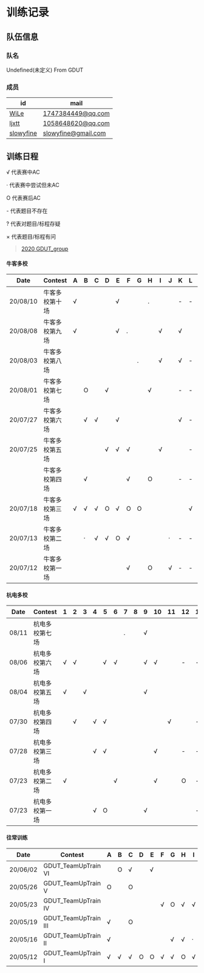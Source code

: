 # 训练记录

## 队伍信息
### 队名

Undefined(未定义) From GDUT


### 成员

| id                                                    | mail                      |
| ----------------------------------------------------- | ------------------------- |
| [WiLe](https://codeforces.com/profile/Wiggins)        | 1747384449@qq.com         |
| [ljxtt](https://codeforces.com/profile/Q_W_Q)         | 1058648620@qq.com         |
| [slowyfine](https://codeforces.com/profile/slowyfine) | slowyfine@gmail.com       |


## 训练日程

√  代表赛中AC

·   代表赛中尝试但未AC

O 代表赛后AC

\-  代表题目不存在

?  代表对题目/标程存疑

× 代表题目/标程有问


> [2020 GDUT_group](http://codeforces.com/group/5yyKg9gx7m/contests)

#### 牛客多校

| Date     | Contest        | A    | B    | C    | D    | E    | F    | G    | H    | I    | J    | K    | L    | 完成  |
| -------- | -------------- | ---- | ---- | ---- | ---- | ---- | ---- | ---- | ---- | ---- | ---- | ---- | ---- | ----- |
| 20/08/10 | 牛客多校第十场 | √    |      |      |      | √    |      |      | .    |      |      | -    | -    | 02/10 |
| 20/08/08 | 牛客多校第九场 | √    |      |      |      | √    | .    |      |      | √    |      | √    |      | 04/12 |
| 20/08/03 | 牛客多校第八场 |      |      |      |      |      |      | .    |      | √    |      | √    | -    | 02/11 |
| 20/08/01 | 牛客多校第七场 |      | O    |      | √    |      |      |      | √    |      |      | -    | -    | 03/10 |
| 20/07/27 | 牛客多校第六场 |      | √    | √    |      | √    |      |      |      |      |      | √    | -    | 04/11 |
| 20/07/25 | 牛客多校第五场 |      |      |      | √    | √    | √    |      |      | √    |      |      | -    | 04/11 |
|          | 牛客多校第四场 |      | √    |      |      |      | √    |      | O    |      |      | -    | -    | 03/10 |
| 20/07/18 | 牛客多校第三场 | √    | √    | √    | O    | √    | O    | O    |      |      |      |      | √    | 08/12 |
| 20/07/13 | 牛客多校第二场 |      | ·    | √    | √    | O    | √    |      |      |      | ·    | -    | -    | 04/10 |
| 20/07/12 | 牛客多校第一场 |      |      |      |      |      | √    |      | O    |      | √    | -    | -    | 03/10 |

#### 杭电多校

| Date  | Contest        | 1    | 2    | 3    | 4    | 5    | 6    | 7    | 8    | 9    | 10   | 11   | 12   | 13   | 完成  |
| ----- | -------------- | ---- | ---- | ---- | ---- | ---- | ---- | ---- | ---- | ---- | ---- | ---- | ---- | ---- | ----- |
| 08/11 | 杭电多校第七场 |      |      |      |      |      |      | .    |      | √    |      |      |      |      | 01/13 |
| 08/06 | 杭电多校第六场 | √    | √    |      |      | √    | √    |      |      | √    | √    |      | -    | -    | 06/11 |
| 08/04 | 杭电多校第五场 | √    |      | √    |      |      |      |      |      | √    |      |      |      |      | 03/13 |
| 07/30 | 杭电多校第四场 |      | √    |      | √    | √    |      |      |      |      |      | √    |      | -    | 04/12 |
| 07/28 | 杭电多校第三场 |      |      |      | √    | √    |      |      |      |      | √    |      | -    | -    | 03/11 |
| 07/23 | 杭电多校第二场 | √    |      |      |      |      | √    |      |      |      | √    |      | O    | -    | 04/12 |
| 07/23 | 杭电多校第一场 |      |      |      | √    | O    |      |      |      | √    |      |      |      | -    | 03/12 |

#### 往常训练
| Date     | Contest              | A    | B    | C    | D    | E    | F    | G    | H    | I    | J    | K    | L    | 完成  |
| -------- | -------------------- | ---- | ---- | ---- | ---- | ---- | ---- | ---- | ---- | ---- | ---- | ---- | ---- | ----- |
| 20/06/02 | GDUT_TeamUpTrain VI  |      | O    | √    |      | √    |      |      |      |      |      |      | -    | 03/11 |
| 20/05/26 | GDUT_TeamUpTrain V   | O    |      | O    |      |      |      |      |      |      |      | O    | -    | 04/11 |
| 20/05/23 | GDUT_TeamUpTrain IV  |      |      |      |      |      | √    | O    | √    | √    |      | √    | -    | 05/11 |
| 20/05/19 | GDUT_TeamUpTrain III | √    |      | O    |      |      |      |      |      |      | O    | O    |      | 04/12 |
| 20/05/16 | GDUT_TeamUpTrain II  | √    |      |      |      |      |      | √    | √    | ·    |      |      | -    | 03/11 |
| 20/05/12 | GDUT_TeamUpTrain I   | √    | √    | √    | O    | O    | √    | √    | O    | √    | O    |      | -    | 10/11 |
